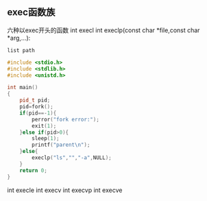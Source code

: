 ## exec函数族
六种以exec开头的函数
int execl
int execlp(const char *file,const char *arg,...):

    list path
```cpp
#include <stdio.h>
#include <stdlib.h>
#include <unistd.h>

int main()
{
    pid_t pid;
    pid=fork();
    if(pid==-1){
        perror("fork error:");
        exit(1);
    }else if(pid>0){
        sleep(1);
        printf("parent\n");
    }else{
        execlp("ls","","-a",NULL);
    }
    return 0;
}
```
int execle
int execv
int execvp
int execve